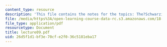 ```yaml
---
content_type: resource
description: 'This file contains the notes for the topics: The?Schwarzian?Derivative?&?the?Critical?Orbit.'
file: /media/https%3A/open-learning-course-data-rc.s3.amazonaws.com/18-091-mathematical-exposition-spring-2005/26d5f1d1bf3e70cfe2f036c5181eba17_lecture09.pdf
file_type: application/pdf
resourcetype: Document
title: lecture09.pdf
uid: 26d5f1d1-bf3e-70cf-e2f0-36c5181eba17
---
```

